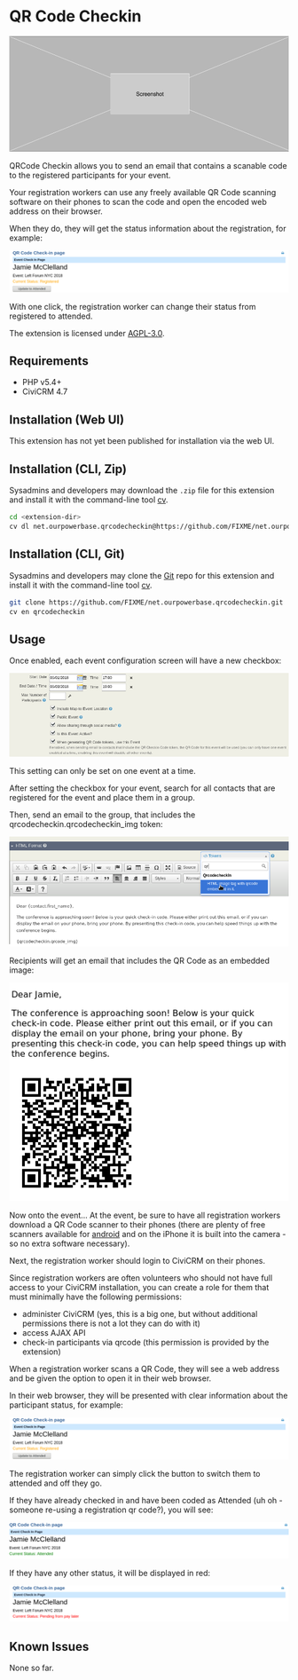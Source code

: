 # QR Code Checkin

![Screenshot](/images/screenshot.png)

QRCode Checkin allows you to send an email that contains a scanable code to the registered participants for your event.

Your registration workers can use any freely available QR Code scanning software on their phones to scan the code and open the encoded web address on their browser.

When they do, they will get the status information about the registration, for example:


![Registered attendee with button to update status](/images/qrcode-checkin-registered.png)

With one click, the registration worker can change their status from registered to attended.

The extension is licensed under [AGPL-3.0](LICENSE.txt).

## Requirements

* PHP v5.4+
* CiviCRM 4.7 

## Installation (Web UI)

This extension has not yet been published for installation via the web UI.

## Installation (CLI, Zip)

Sysadmins and developers may download the `.zip` file for this extension and
install it with the command-line tool [cv](https://github.com/civicrm/cv).

```bash
cd <extension-dir>
cv dl net.ourpowerbase.qrcodecheckin@https://github.com/FIXME/net.ourpowerbase.qrcodecheckin/archive/master.zip
```

## Installation (CLI, Git)

Sysadmins and developers may clone the [Git](https://en.wikipedia.org/wiki/Git) repo for this extension and
install it with the command-line tool [cv](https://github.com/civicrm/cv).

```bash
git clone https://github.com/FIXME/net.ourpowerbase.qrcodecheckin.git
cv en qrcodecheckin
```

## Usage

Once enabled, each event configuration screen will have a new checkbox:

![Checkbox to enable QR Code checkin for this event](/images/qrcode-event-configuration.png)

This setting can only be set on one event at a time.

After setting the checkbox for your event, search for all contacts that are registered for the event and place them in a group.

Then, send an email to the group, that includes the qrcodecheckin.qrcodecheckin_img token:

![Same email that include QR Code checkin token](/images/qrcode-compose-email.png)

Recipients will get an email that includes the QR Code as an embedded image:

![User's view of the QR Code in their email](/images/qrcode-view-email.png)

Now onto the event... At the event, be sure to have all registration workers download a QR Code scanner to their phones (there are plenty of free scanners available for [android](https://play.google.com/store/apps/details?id=me.scan.android.client&hl=en) and on the iPhone it is built into the camera - so no extra software necessary).

Next, the registration worker should login to CiviCRM on their phones.

Since registration workers are often volunteers who should not have full access to your CiviCRM installation, you can create a role for them that must minimally have the following permissions:

 * administer CiviCRM (yes, this is a big one, but without additional permissions there is not a lot they can do with it)
 * access AJAX API
 * check-in participants via qrcode (this permission is provided by the extension)

When a registration worker scans a QR Code, they will see a web address and be given the option to open it in their web browser.

In their web browser, they will be presented with clear information about the participant status, for example:

![Registrant status with button to updat](/images/qrcode-checkin-registered.png)

The registration worker can simply click the button to switch them to attended and off they go.

If they have already checked in and have been coded as Attended (uh oh - someone re-using a registration qr code?), you will see:

![Registrant status with button to updat](/images/qrcode-checkin-attended.png)

If they have any other status, it will be displayed in red:

![Registrant status with button to updat](/images/qrcode-checkin-pending.png)


## Known Issues

None so far.
